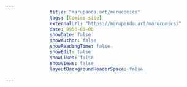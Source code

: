 ---
                title: "marupanda.art/marucomics"
                tags: [Comics site]
                externalUrl: "https://marupanda.art/marucomics/"
                date: 9958-08-08
                showDate: false
                showAuthor: false
                showReadingTime: false
                showEdit: false
                showLikes: false
                showViews: false
                layoutBackgroundHeaderSpace: false
                ---
